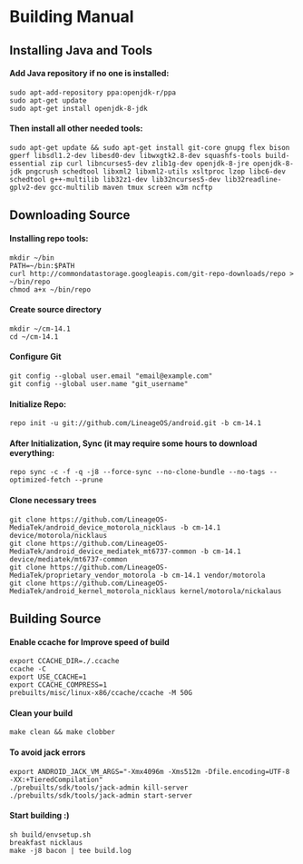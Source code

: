 # Building Manual

## Installing Java and Tools

#### Add Java repository if no one is installed:
```
sudo apt-add-repository ppa:openjdk-r/ppa
sudo apt-get update
sudo apt-get install openjdk-8-jdk
```
#### Then install all other needed tools:
```
sudo apt-get update && sudo apt-get install git-core gnupg flex bison gperf libsdl1.2-dev libesd0-dev libwxgtk2.8-dev squashfs-tools build-essential zip curl libncurses5-dev zlib1g-dev openjdk-8-jre openjdk-8-jdk pngcrush schedtool libxml2 libxml2-utils xsltproc lzop libc6-dev schedtool g++-multilib lib32z1-dev lib32ncurses5-dev lib32readline-gplv2-dev gcc-multilib maven tmux screen w3m ncftp
```
## Downloading Source

#### Installing repo tools:
```
mkdir ~/bin
PATH=~/bin:$PATH
curl http://commondatastorage.googleapis.com/git-repo-downloads/repo > ~/bin/repo
chmod a+x ~/bin/repo
```
#### Create source directory 
```
mkdir ~/cm-14.1
cd ~/cm-14.1
```
#### Configure Git
```
git config --global user.email "email@example.com"
git config --global user.name "git_username"
```
#### Initialize Repo:
```
repo init -u git://github.com/LineageOS/android.git -b cm-14.1
```
#### After Initialization, Sync (it may require some hours to download everything:
```
repo sync -c -f -q -j8 --force-sync --no-clone-bundle --no-tags --optimized-fetch --prune
``` 
#### Clone necessary trees
```
git clone https://github.com/LineageOS-MediaTek/android_device_motorola_nicklaus -b cm-14.1 device/motorola/nicklaus
git clone https://github.com/LineageOS-MediaTek/android_device_mediatek_mt6737-common -b cm-14.1 device/mediatek/mt6737-common
git clone https://github.com/LineageOS-MediaTek/proprietary_vendor_motorola -b cm-14.1 vendor/motorola
git clone https://github.com/LineageOS-MediaTek/android_kernel_motorola_nicklaus kernel/motorola/nickalaus
```
## Building Source

#### Enable ccache for Improve speed of build
```
export CCACHE_DIR=./.ccache
ccache -C
export USE_CCACHE=1
export CCACHE_COMPRESS=1
prebuilts/misc/linux-x86/ccache/ccache -M 50G
```
#### Clean your build
```
make clean && make clobber
```
#### To avoid jack errors
```
export ANDROID_JACK_VM_ARGS="-Xmx4096m -Xms512m -Dfile.encoding=UTF-8 -XX:+TieredCompilation"
./prebuilts/sdk/tools/jack-admin kill-server
./prebuilts/sdk/tools/jack-admin start-server
```
#### Start building :) 
```
sh build/envsetup.sh 
breakfast nicklaus
make -j8 bacon | tee build.log
```
